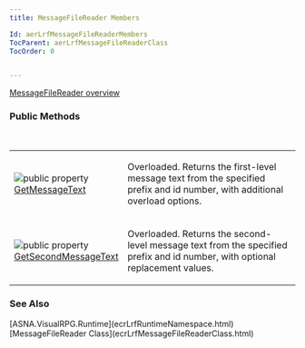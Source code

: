 ```yaml
---
title: MessageFileReader Members

Id: aerLrfMessageFileReaderMembers
TocParent: aerLrfMessageFileReaderClass
TocOrder: 0


---
```


[MessageFileReader overview](ecrLrfMessageFileReaderClass.html) 

### Public Methods
<br />

<table class="dtTABLE" id="Table5" cellspacing="0">
                <colgroup span="1" valign="top">
                    <col span="1" width="20%" />
                    <col span="1" width="79.99%" />
                </colgroup>
                <tr>
                    <td colspan="1" rowspan="1">

<img alt="public property" src="../Images/property.bmp" border="0" /> [GetMessageText](GetMessageTextMethod.html) 
</td>
                    <td colspan="1" rowspan="1">

Overloaded. Returns the first-level message text from the specified prefix and id number, with additional overload options. 
</td>
                </tr>
                <tr>
                    <td colspan="1" rowspan="1">

<img alt="public property" src="../Images/property.bmp" border="0" /> [GetSecondMessageText](GetSecondMessageTextMethod.html) 
</td>
                    <td colspan="1" rowspan="1">

Overloaded. Returns the second-level message text from the specified prefix and id number, with optional replacement values.
</td>
                </tr>
</table>

### See Also
<p> [ASNA.VisualRPG.Runtime](ecrLrfRuntimeNamespace.html)
[MessageFileReader Class](ecrLrfMessageFileReaderClass.html) 
